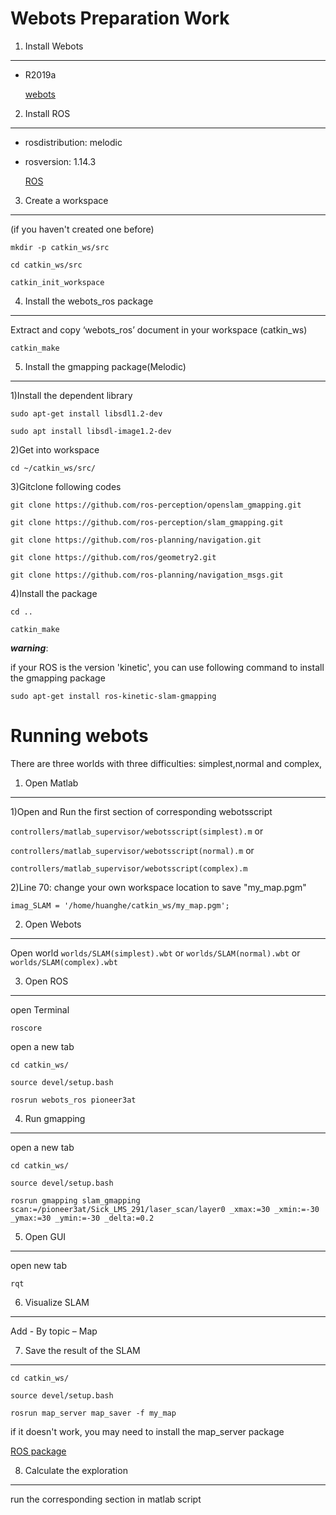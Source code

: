 
Webots Preparation Work
====  

1) Install Webots
-------  

 * R2019a

    [webots](https://cyberbotics.com/)


2) Install ROS 
-------  

 * rosdistribution: melodic
 * rosversion: 1.14.3

    [ROS](http://wiki.ros.org/ROS/Installation) 

3) Create a workspace
-------  
  (if you haven't created one before)


 ```mkdir -p catkin_ws/src  ```
 
 ```cd catkin_ws/src  ```
 
 ```catkin_init_workspace ```

4) Install the webots_ros package
-------  

Extract and copy ‘webots_ros’ document in your workspace (catkin_ws)

 ```catkin_make ```
 
 
5) Install the gmapping package(Melodic)
-----------

1)Install the dependent library

```sudo apt-get install libsdl1.2-dev```

```sudo apt install libsdl-image1.2-dev```

2)Get into workspace

```cd ~/catkin_ws/src/```

3)Gitclone following codes

```git clone https://github.com/ros-perception/openslam_gmapping.git```

```git clone https://github.com/ros-perception/slam_gmapping.git```

```git clone https://github.com/ros-planning/navigation.git```

```git clone https://github.com/ros/geometry2.git```

```git clone https://github.com/ros-planning/navigation_msgs.git```

4)Install the package

```cd ..```

```catkin_make```




___warning___:

if your ROS is the version 'kinetic', you can use following command to install the gmapping package

```sudo apt-get install ros-kinetic-slam-gmapping```








Running  webots
======
There are three worlds with three difficulties: simplest,normal and complex,


1) Open Matlab 
--------
1)Open and Run the first section of corresponding webotsscript

```controllers/matlab_supervisor/webotsscript(simplest).m``` or 

```controllers/matlab_supervisor/webotsscript(normal).m```    or

```controllers/matlab_supervisor/webotsscript(complex).m```



2)Line 70: change your own workspace location to save "my_map.pgm"

```imag_SLAM = '/home/huanghe/catkin_ws/my_map.pgm';```

2) Open  Webots
--------
 Open world ```worlds/SLAM(simplest).wbt``` or ```worlds/SLAM(normal).wbt``` or  ```worlds/SLAM(complex).wbt```

3) Open ROS
---------

open Terminal

```roscore```

open a new tab

```cd catkin_ws/```

```source devel/setup.bash```

```rosrun webots_ros pioneer3at```

4) Run gmapping
----------

open a new tab 

```cd catkin_ws/```

```source devel/setup.bash```

```rosrun gmapping slam_gmapping scan:=/pioneer3at/Sick_LMS_291/laser_scan/layer0 _xmax:=30 _xmin:=-30 _ymax:=30 _ymin:=-30 _delta:=0.2```

5) Open GUI
--------

open new tab

```rqt```

6) Visualize SLAM
-------------

Add - By topic – Map


7) Save the result of the SLAM
---------

```cd catkin_ws/```

```source devel/setup.bash```

```rosrun map_server map_saver -f my_map```

if it doesn't work, you may need to install the map_server package 

[ROS package](http://wiki.ros.org/map_server) 



8) Calculate the exploration
--------
run the corresponding section in matlab script





